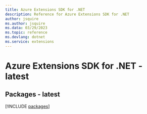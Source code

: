 ```yaml
---
title: Azure Extensions SDK for .NET
description: Reference for Azure Extensions SDK for .NET
author: jsquire
ms.author: jsquire
ms.data: 03/29/2023
ms.topic: reference
ms.devlang: dotnet
ms.service: extensions
---
```

# Azure Extensions SDK for .NET - latest
## Packages - latest
[!INCLUDE [packages](extensions-index.md)]